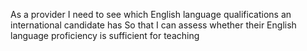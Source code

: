 As a provider
I need to see which English language qualifications an international candidate has
So that I can assess whether their English language proficiency is sufficient for teaching
